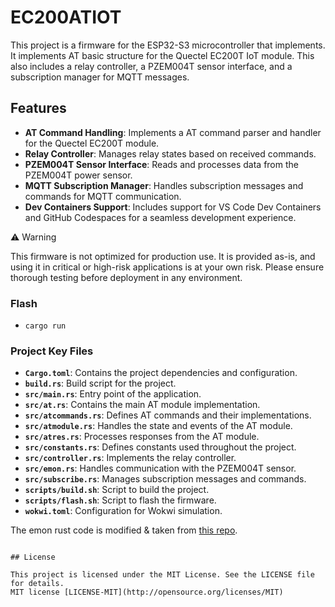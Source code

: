 # EC200ATIOT
This project is a firmware for the ESP32-S3 microcontroller that implements. It implements AT basic structure for the Quectel EC200T IoT module. This also includes a relay controller, a PZEM004T sensor interface, and a subscription manager for MQTT messages.

## Features
- **AT Command Handling**: Implements a AT command parser and handler for the Quectel EC200T module.
- **Relay Controller**: Manages relay states based on received commands.
- **PZEM004T Sensor Interface**: Reads and processes data from the PZEM004T power sensor.
- **MQTT Subscription Manager**: Handles subscription messages and commands for MQTT communication.
- **Dev Containers Support**: Includes support for VS Code Dev Containers and GitHub Codespaces for a seamless development experience.

⚠️ Warning

This firmware is not optimized for production use. It is provided as-is, and using it in critical or high-risk applications is at your own risk. Please ensure thorough testing before deployment in any environment.

### Flash
- `cargo run`

### Project Key Files
- **`Cargo.toml`**: Contains the project dependencies and configuration.
- **`build.rs`**: Build script for the project.
- **`src/main.rs`**: Entry point of the application.
- **`src/at.rs`**: Contains the main AT module implementation.
- **`src/atcommands.rs`**: Defines AT commands and their implementations.
- **`src/atmodule.rs`**: Handles the state and events of the AT module.
- **`src/atres.rs`**: Processes responses from the AT module.
- **`src/constants.rs`**: Defines constants used throughout the project.
- **`src/controller.rs`**: Implements the relay controller.
- **`src/emon.rs`**: Handles communication with the PZEM004T sensor.
- **`src/subscribe.rs`**: Manages subscription messages and commands.
- **`scripts/build.sh`**: Script to build the project.
- **`scripts/flash.sh`**: Script to flash the firmware.
- **`wokwi.toml`**: Configuration for Wokwi simulation.



The emon rust code is modified & taken from [this repo](https://github.com/iostapyshyn/pzem004t).
```

## License

This project is licensed under the MIT License. See the LICENSE file for details.
MIT license [LICENSE-MIT](http://opensource.org/licenses/MIT)
